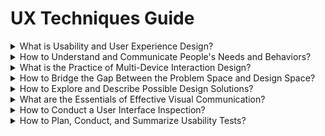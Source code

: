 # UX Techniques Guide

<div class="accordion">

<details>
  <summary>What is Usability and User Experience Design?</summary>

Agile UX  
_A variation of the Agile methodology, which supports a more collaborative approach to various user experience design methods._

*  [Agile User Experience Design](http://www.uxmatters.com/mt/archives/2012/04/agile-user-experience-design.php)  
*  [Bringing User Centered Design to the Agile Environment](http://boxesandarrows.com/bringing-user-centered-design-to-the-agile-environment/)  
*  [Fitting Big-Picture UX Into Agile Development](http://uxdesign.smashingmagazine.com/2012/11/06/design-spikes-fit-big-picture-ux-agile-development/)  
*  [User Experience and Agile](https://www.uxmatters.com/mt/archives/2017/08/user-experience-and-agile.php)  
*  [UX and Agile: Tying the knot](http://uxmag.com/articles/ux-and-agile-tying-the-knot)  

Bias  
_Bias is the tendency, inclination, or prejudice of one's outlook or opinions._

*  [10 biases to be aware of when building products](https://uxdesign.cc/10-biases-to-be-aware-of-when-building-products-cb5245fb7776)  
*  [Avoiding bias in the oh-so-human world of user testing](https://blog.optimalworkshop.com/avoiding-bias-in-the-oh-so-human-world-of-user-testing)  
*  [Confirmation Bias in Design](https://www.antonsten.com/confirmation-bias/)  
*  [Managing Unconscious Bias](https://managingbias.fb.com/)  
*  [You Aren’t So Smart: Cognitive Biases are Making Sure of It](https://www.kdnuggets.com/2018/09/practical-cognitive-biases.html)  

Design Ethics  
_Design ethics are values or aspects considered by designers during the creation of a service or product._

*  [5 Keys to Ethical Design Research](https://www.uxmatters.com/mt/archives/2019/09/5-keys-to-ethical-design-research.php)
*  [A Guide to Everyday Design Ethics](https://www.invisionapp.com/blog/guide-everyday-design-ethics/)
*  [Conducting Ethical User Research](https://www.interaction-design.org/literature/article/conducting-ethical-user-research)
*  [Designing ethically pt. 1](https://uxdesign.cc/designing-ethically-pt-1-9800bfbc86a3)
*  [Ethical Design: The Practical Getting-Started Guide](https://www.smashingmagazine.com/2018/03/ethical-design-practical-getting-started-guide/)
*  [Findings from Ethics in Design](https://uxdesign.cc/findings-from-ethics-in-design-21ba274315d4)
*  [Start designing for transparency.](https://medium.com/artefact-stories/stop-designing-for-delight-start-designing-for-transparency-39113cf8014)

Hypothesis  
_A proposed explanation of a phenomenon._

*  [Crafting a Great Hypotheses](https://www.userzoom.com/blog/crafting-great-hypotheses/)  
*  [Hypothesis Driven Design: Be the Francis Bacon of Your Product Team](https://medium.com/whistle-product-engineering-blog/hypothesis-driven-design-be-the-francis-bacon-of-your-product-team-1aef48b8daea)  
*  [Jeff Gothelf on Design as a Hypothesis | The Hipper Element](http://thehipperelement.com/post/60361702934/jeff-gothelf-on-design-as-a-hypothesis)  

Problem Statement  
_A brief description of the issue that needs to be solved by a project or group._

*  [Bridging User Research into Design](http://www.uxmatters.com/mt/archives/2011/10/bridging-user-research-into-design.php)  
*  [How to come up with great UX ideas](http://www.uxforthemasses.com/great-ux-ideas/)  
*  [Lean Product Design: Write a problem statement](https://pages.18f.gov/lean-product-design/2-problem-statement/)  
*  [What’s Your Problem? Putting Purpose Back into Your Projects](https://whitneyhess.com/blog/2012/10/18/whats-your-problem-putting-purpose-back-into-your-projects/)  

Usability  
_The ease of use and learnability of physical and digital objects._

*  [A Business Case for Usability](http://www.userfocus.co.uk/articles/usabilitybenefits.html)  
*  [Fact vs. Fiction: What Usability is Not](http://www.uxbooth.com/articles/fact-vs-fiction-what-usability-is-not/)  
*  [Usability 101: Introduction to Usability](http://www.nngroup.com/articles/usability-101-introduction-to-usability/)  

User Experience Design  
_The holistic experience of a digital or technological product or service._

*  [CUBI: A User Experience Model for Project Success | UX Magazine](http://uxmag.com/articles/cubi-a-user-experience-model-for-project-success)  
*  [Four Myths About UX and How to Bust Them](http://uxmag.com/articles/four-myths-about-ux-and-how-to-bust-them)  
*  [Getting Started in User Experience](http://www.uxmatters.com/mt/archives/2015/10/getting-started-in-user-experience.php)  
*  [The Experience Makes the Product, Not the Features](http://uxmag.com/articles/the-experience-makes-the-product-not-the-features)
*  [User experience design is not what you think](https://boagworld.com/usability/user-experience-design-is-not-what-you-think/)
*  [What is UX Design? 15 User Experience Experts Weigh In](https://www.usertesting.com/blog/2015/09/16/what-is-ux-design-15-user-experience-experts-weigh-in/)

User Interface Design  
_The design of the communication between the user and a system._

*  [Universal Model of a User Interface (PDF)](http://www.openeye-training.com/downloads/UIModel.pdf)  
*  [User Interface Design, Getting the Basics Right](http://www.uxbooth.com/articles/user-interface-design-getting-the-basics-right/)  
*  [What UI really is (and how UX confuses matters)](http://feltpresence.com/articles/19-what-ui-really-is-and-how-ux-confuses-matters)  

</details>

<details>
  <summary>How to Understand and Communicate People's Needs and Behaviors?</summary>

Affinity Diagrams  
_A tool to visually organize ideas and information_

*  [Affinity Diagrams – Learn How to Cluster and Bundle Ideas and Facts](https://www.interaction-design.org/literature/article/affinity-diagrams-learn-how-to-cluster-and-bundle-ideas-and-facts)
*  [How to Prepare and Use an Affinity Diagram](https://webdesign.tutsplus.com/tutorials/how-to-prepare-and-use-an-affinity-diagram--cms-28388)
*  [Using Affinity Diagrams to make sense from Brainstorming](http://www.leanyourcompany.com/methods/Using-Affinity-Diagrams.asp)  

Card Sorts  
_Having participants sort various items into groups of their own choosing._

*  [Card-Based Classification Evaluation](http://boxesandarrows.com/card-based-classification-evaluation/)  
*  [Card sorting: a definitive guide](http://boxesandarrows.com/card-sorting-a-definitive-guide/)  
*  [Information Design Using Card Sorting](http://www.steptwo.com.au/papers/cardsorting/)  

Contextual Inquiry  
_Observing participants in their own environment performing their actual work._

*  [Conducting Contextual Enquiry (or Site Visits)](http://uxmastery.com/conducting-contextual-enquiry-or-site-visits/)
*  [Contextual Inquiry - A Primer](http://www.sitepoint.com/contextual-enquiry-primer/)
*  [Field Research in Commercial Product Development (PDF)](http://teced.com/wp-content/uploads/2011/06/upa2003_lk_tk_ovhs-commercial-product-development1.pdf)
*  [Focus Questions for Site Visits](http://www.uie.com/brainsparks/2007/02/22/focus-questions-for-site-visits/)  

Diary Studies  
_A qualitative technique for collecting information about user behaviors, activities, and experiences over an extended period of time._

*  [Dear Diary: Using Diaries to Study User Experience](http://uxpamagazine.org/dear-diary-using-diaries-to-study-user-experience/)  
*  [Diary Studies: Understanding Long-Term User Behavior and Experiences](https://www.nngroup.com/articles/diary-studies/)  
*  [Jumpstart Design Research with a Diary Study](http://www.uxbooth.com/articles/jumpstart-design-research-with-a-diary-study/)  

Empathy Maps  
_A simple tool to better understand people using a product or service._  

*  [Agile Coaching Tip: What Is an Empathy Map?](http://www.solutionsiq.com/what-is-an-empathy-map/)  
*  [Empathy Maps for UX](http://www.tadpull.com/tools/how-to-use-empathy-map-for-user-experience-mapping.php)  
*  [How To Use Empathy Maps To Make Better Services](http://www.innovationlabs.org.uk/2014/04/25/empathy-maps/)  
*  [Updated Empathy Map Canvas](https://medium.com/the-xplane-collection/updated-empathy-map-canvas-46df22df3c8a)  

Five Whys  
_A technique that utilizes a question-asking method to explore the causes/effects underlying a particular issue._

*  [Determine The Root Cause: 5 Whys](http://www.isixsigma.com/index.php?option=com_k2&amp;amp;amp;amp;view=item&amp;amp;amp;amp;id=1308:determine-the-root-cause-5-whys&amp;amp;amp;amp;Itemid=200)  
*  [One simple question to get to the root of any design problem](http://blog.usabilla.com/to-the-users-core-question-in-5-whys/)  

Interviews  
_A conversation where an interviewer asks a series of questions to one or more interviewees._

*  [Asking the right questions during user research, interviews and testing](https://uxdesign.cc/asking-the-right-questions-on-user-research-interviews-and-testing-427261742a67)
*  [How to Make User Research a Conversation](https://www.uxmatters.com/mt/archives/2018/05/how-to-make-user-research-a-conversation.php)
*  [Interviewing Humans](http://alistapart.com/article/interviewing-humans)  
*  [Never Ask What They Want — 3 Better Questions to Ask in User Interviews](https://medium.com/user-research/never-ask-what-they-want-3-better-questions-to-ask-in-user-interviews-aeddd2a2101e#.21nbp2ly8)  
*  [When Interviews Go Wrong](http://www.uxmatters.com/mt/archives/2011/04/when-interviews-go-wrong.php)

Job Stories  
_An approach to task analysis that is inspired by Jobs To Be Done._

*  [5 Tips For Writing A Job Story](https://jtbd.info/5-tips-for-writing-a-job-story-7c9092911fc9)  
*  [Designing Features Using Job Stories](http://insideintercom.io/using-job-stories-design-features-ui-ux/)  
*  [Job stories are great, but personas aren't dead](http://www.elezea.com/2013/12/job-stories-and-personas-sitting-in-a-tree/)  

Personas  
_Fictional persons, based on research, where each one represents a specific type of user._

*  [An introduction to personas and how to create them](http://www.steptwo.com.au/papers/kmc_personas/index.html)  
*  [Describing Personas](https://medium.com/@indiyoung/describing-personas-af992e3fc527#.uqj6h6mb2)  
*  [Five Factors for Successful Persona Projects](http://www.uie.com/articles/successful_persona_projects)  
*  [Persona Grata - Welcoming users into the interaction design process](http://uxmag.com/articles/persona-grata)  
*  [A Closer Look At Personas: What They Are And How They Work (Part 1)](http://www.smashingmagazine.com/2014/08/06/a-closer-look-at-personas-part-1/)  
*  [Personas: Setting the Stage for Building Usable Information Sites](http://www.infotoday.com/online/jul03/head.shtml)  
*  [Three Important Benefits of Personas](http://www.uie.com/articles/benefits_of_personas/)

Proto-Personas  
_Hypothetical persons, where each one represents a specific type of user._

*  [Assumptive Personas](http://www.90percentofeverything.com/2013/04/28/assumptive-personas/)  
*  [Boost Empathy Quickly With Proto-Personas](http://blog.mural.co/2016/05/06/boost-empathy-quickly-with-proto-personas)
*  [The UX Designer’s 5-Minute Guide to Lean Personas](https://www.uxpin.com/studio/blog/ux-designers-5-minute-guide-lean-personas/)  
*  [Using Proto-Personas for Executive Alignment](http://uxmag.com/articles/using-proto-personas-for-executive-alignment)  

Story Maps  
_A visual representation of a user journey to help prioritize a product backlog._

*  [Buying better digital products part 3: Mapping user stories](https://18f.gsa.gov/2016/08/04/buying-better-digital-products-part-3-mapping-user-stories/)  
*  [Story Map Concepts (PDF)](http://jpattonassociates.com/wp-content/uploads/2015/03/story_mapping.pdf)  
*  [The new user story backlog is
a map](http://jpattonassociates.com/the-new-backlog/)

Surveys  
_A data collection tool to gather responses to a series of questions._

*  [8 Research Based Insights for User Experience Surveys](http://www.measuringusability.com/blog/ux-surveys.php)  
*  [Preparing an Online Questionnaire - How to Conduct an Online Survey ](http://www.questionpro.com/akira/showArticle.do?articleID=build01)  
*  [What Is a Survey - Booklet](http://www.whatisasurvey.info/)  

Task Analysis  
_Task analysis is the decomposition of how tasks are currently performed._

*  [Hierarchical Task Analysis](http://www.uxmatters.com/mt/archives/2010/02/hierarchical-task-analysis.php)  
*  [Task Analysis: The Key UX Design Step Everyone Skips](https://searchenginewatch.com/sew/how-to/2336547/task-analysis-the-key-ux-design-step-everyone-skips)
*  [Task Analysis - Hierarchical, If/Then, and Model-Based](http://siteresources.worldbank.org/WBI/Resources/213798-1194538727144/4Final-Task_Analysis.pdf)  
*  [Uncovering True Motivation: The Whys and Wherefore](http://www.stcsig.org/usability/newsletter/0310-motivation.html)  

User Profiles  
_A summary of relevant user characteristics, which can include both demographic and behavioral information._

*  [Task-Based Audience Segmentation](http://adaptivepath.org/ideas/task-based-audience-segmentation/)  
*  [User Group Profiles](http://www.uiaccess.com/accessucd/users.html)  
*  [What Kind of Users Use Your GUI?](http://classicsys.com/free-stuff-2/articles/usability-research-and-testing/what-kind-of-users-use-your-gui/)  

User Research  
_The process of learning about the audience for your system or product._

*  [Communicating User Research Findings](http://www.uxmatters.com/mt/archives/2012/02/communicating-user-research-findings.php)
*  [Doing Research with People Who Are Not Users: Consultation](https://www.uxmatters.com/mt/archives/2017/08/doing-research-with-people-who-are-not-users-consultation.php)
*  [From Research Goals to Usability-Testing Scenarios: A 7-Step Method](https://www.nngroup.com/articles/ux-research-goals-to-scenarios/)
*  [How to get participants for your user research](http://blog.fluidui.com/how-to-get-participants-for-your-user-research/)  
*  [One page user research plan](http://uxdesign.smashingmagazine.com/2012/01/26/ux-research-plan-stakeholders-love/)  
*  [Step By Step Guide To More Structured User Research](http://blog.usabilla.com/step-by-step-guide-to-more-structured-user-research/)  
*  [The two questions we answer with user research](http://www.userfocus.co.uk/articles/the_two_questions_we_answer_with_user_research.html)  
*  [Quantitative User-Research Methodologies: An Overview](https://www.nngroup.com/articles/quantitative-user-research-methods/)  
*  [UIETips: Three Questions You Shouldn't Ask During User Research](http://www.uie.com/brainsparks/2013/07/24/uietips-3-questions-not-to-ask-during-user-research/)  
*  [When to Use Which User-Experience Research Methods](https://www.nngroup.com/articles/which-ux-research-methods/)  

Informal (Guerilla) User Research  
_A rapid and less rigorous approach to conducting user research._

*  [Are you doing your user research on the right people?](http://www.90percentofeverything.com/2008/08/25/are-you-doing-your-user-research-on-the-right-people/)  
*  [Discovery on a Budget: Part I](http://alistapart.com/article/discovery-on-a-budget-part-i)  
*  [Getting Guerrilla With It](http://uxmag.com/articles/getting-guerrilla-with-it)  

User Stories  
_Brief narratives that describe on user interactions with a system, with a focus on the value gained from such interactions._

*  [Advantages of User Stories for Requirements](http://www.mountaingoatsoftware.com/articles/advantages-of-user-stories-for-requirements)
*  [How Expanded User Stories Help Us Fix Existing Interfaces](http://www.erinlynnyoung.com/post/47756875821/expanded-user-stories)  
*  [Writing user stories](https://www.gov.uk/service-manual/agile/writing-user-stories.html)  

</details>

<details>
  <summary>What is the Practice of Multi-Device Interaction Design? </summary>

Content Inventories  
_Identifying and classifying the content in an existing product or system._

*  [How to Conduct A Content Audit](http://uxmastery.com/how-to-conduct-a-content-audit/)  
*  [Tips for laying out a responsive site](http://jamie-plouff.tumblr.com/post/103060444705/tips-for-laying-out-a-responsive-site)  
*  [Tools for the UX Architect: Content Inventory](http://blogs.captechconsulting.com/blog/brendon-cornwell/tools-the-ux-architect-content-inventory)  

Content Prioritization  
_Determining the relative value of content in relation to its audience._

*  [Devising a Strategy for Responsive Design](https://www.uie.com/articles/strategy_for_responsive_design/)  
*  [Responsive-Ready Content](http://sarawb.com/2012/03/07/content-strategy-responsive-design/)  
*  [The case for responsive web content: it's all about the users](http://www.creativebloq.com/mobile/case-responsive-web-content-its-all-about-users-7126217)  

Designing for Touch  
_How to make applications and website touch optimized._

*  [Design for Fingers, Touch, and People, Part 3.](http://www.uxmatters.com/mt/archives/2017/07/design-for-fingers-touch-and-people-part-3.php)
*  [Hover is dead. Long live hover.](https://medium.com/instacart-design/hover-is-dead-long-live-hover-37a89d3795df#.26ua6m3ux)  
*  [Responsive Navigation: Optimizing for Touch Across Devices](http://www.lukew.com/ff/entry.asp?1649)  
*  [The Pursuit of Tappiness](http://uxmag.com/articles/the-pursuit-of-tappiness)  
*  [The Cost of a Touch](http://uxmag.com/articles/the-cost-of-a-touch)  
*  [The Thumb Zone: Designing For Mobile Users](https://www.smashingmagazine.com/2016/09/the-thumb-zone-designing-for-mobile-users/)  
*  [Touch interaction design (Windows Store apps)](http://msdn.microsoft.com/en-ca/library/windows/apps/hh465415.aspx)  

Mobile and Multi-device Web Design  
_How to more effectively design and build for mobile and multi-device usage._

*  [Design for Every Screen](http://shoobe01.blogspot.ca/2011/11/design-for-every-screen.html)  
*  [Designing Exceptional Mobile Experiences](http://uxmag.com/articles/designing-exceptional-mobile-experiences)  
*  [Eight Tips to Make Your First Mobile Design a Success](http://www.peachpit.com/articles/article.aspx?p=1846581)  
*  [Mobile first: Insights from going mobile only ](http://blog.invisionapp.com/mobile-first-mobile-only/)
*  [Framework for Designing for Multiple Devices](http://uxmag.com/articles/framework-for-designing-for-multiple-devices)  
*  [The Hamburger Menu Doesn’t Work](http://jamesarcher.me/hamburger-menu)  
*  [Think Again: Assumptions About Mobile To Reconsider](http://mobile.smashingmagazine.com/2013/01/18/assumptions-about-mobile-to-reconsider/)  
*  [Tools for Mobile UX Design](http://www.uxmatters.com/mt/archives/2013/06/tools-for-mobile-ux-design.php)  

Responsive HTML Frameworks  
_HTML frameworks that support responsive web design._

*  [Kube CSS Framework](http://imperavi.com/kube/)  
*  [(Twitter) Bootstrap](http://getbootstrap.com/)  
*  [Zurb Foundation](http://foundation.zurb.com/)  

Responsive Web Design  
_A technique where individual web pages automatically adjust to various screen sizes._

*  [9 responsive design mistakes you don’t want to make](http://thenextweb.com/dd/2015/10/28/9-responsive-design-mistakes-you-dont-want-to-make/)
*  [Beginner's Guide to Responsive Web Design](http://blog.teamtreehouse.com/beginners-guide-to-responsive-web-design)  
*  [Design Process In The Responsive Age](http://uxdesign.smashingmagazine.com/2012/05/30/design-process-responsive-age/)  
*  [Responsive Strategy](http://bradfrost.com/blog/post/responsive-strategy/)
*  [Responsive Web Design](http://webdesign.tutsplus.com/articles/responsive-web-design--webdesign-15155)
*  [Responsive Web Design Patterns](https://bradfrost.github.io/this-is-responsive/patterns.html)
*  [The opportunities and challenges of responsive design](http://www.webdesignerdepot.com/2012/11/the-opportunities-and-challenges-of-responsive-design/)  

</details>

<details>
  <summary>How to Bridge the Gap Between the Problem Space and Design Space? </summary>

Accessibility  
_Accessibility is the practice of removing barriers that prevent interaction or access to websites by people with disabilities._  

*  [4 Ways to Make Online Content More Accessible](http://www.uxbooth.com/articles/4-ways-to-make-online-content-more-accessible/)  
*  [7 Things Every Designer Needs to Know about Accessibility](https://medium.com/salesforce-ux/7-things-every-designer-needs-to-know-about-accessibility-64f105f0881b#.tvhahmv5g)  
*  [Accessibility according to actual people with disabilities - Axess Lab](https://axesslab.com/accessibility-according-to-pwd/)  
*  [Accessibility for Visual Design](http://www.uxbooth.com/articles/accessibility-visual-design/)  
*  [Accessibility Guidelines](http://accessibility.voxmedia.com/)
*  [Accessibility resources for designers](http://www.iamnotmypixels.com/accessibility-resources-for-designers/)  
*  [Baby Boomers Are Aging–And Designers Need To Adapt](https://www.fastcodesign.com/90131258/baby-boomers-are-aging-heres-how-design-will-have-to-adapt)
*  [Design Accessibly, See Differently: Color Contrast Tips And Tools](https://www.smashingmagazine.com/2014/10/color-contrast-tips-and-tools-for-accessibility/)
*  [Font Awesome & Accessibility](http://fontawesome.io/accessibility/)  

Chatbots  
_A chatbot is a service, powered by simple rules and sometimes artificial intelligence, provided in a conversational style._

*  [Best practices for designing a chatbot conversational experience](https://medium.com/darvin-ai/best-practices-for-designing-an-intelligent-chatbot-conversational-experience-de8142c0b4dc)  
*  [Chatbots Deliver the Worst Customer Service](https://latenightcoding.co/chatbots-customer-service/)  
*  [Chatbot UX – Does Conversation Hurt Or Help?](https://www.smashingmagazine.com/2016/11/does-conversation-hurt-or-help-the-chatbot-ux/#comments)  
*  [Conversational UI Principles — Complete Process of Designing a Website Chatbot](https://medium.com/swlh/conversational-ui-principles-complete-process-of-designing-a-website-chatbot-d0c2a5fee376)  

Cognitive Psychology  
_The branch of psychology that studies mental processes including how people think, perceive, remember and learn._

*  [Cognitive Styles: Get inside the user's head](http://uxmag.com/articles/cognitive-styles)  
*  [Designing for Human Memory](https://uxplanet.org/designing-for-human-memory-a2cdc0b6a75a)  
*  [Improving Usability with Fitts' Law](http://sixrevisions.com/usabilityaccessibility/improving-usability-with-fitts-law/)  
*  [Reducing Cognitive Overload For A Better User Experience](https://www.smashingmagazine.com/2016/09/reducing-cognitive-overload-for-a-better-user-experience/)
*  [Reducing Reliance on Superstition](http://www.humanfactors.com/downloads/sep00.asp)  
*  [The Psychologist's View of UX Design](http://uxmag.com/articles/the-psychologists-view-of-ux-design)  

Conceptual Model  
_Conceptual models involve three views of a system; the user's mental model, the designer's model, and the system image._

*  [Affordances Design](http://www.jnd.org/dn.mss/affordances_and.html)  
*  [Human Centered Design & The 6 Fundamental Principles of Interaction Between Products and Users](https://uxdesign.cc/human-centered-design-the-6-fundamental-principles-of-interaction-between-products-and-users-7343734b38a1#.bplbprmd5)
*  [IBM Design: The three models - User](http://www-01.ibm.com/software/ucd/designconcepts/threemodels/user.html)  
*  [The Secret to Designing an Intuitive UX: Match the Mental Model to the Conceptual Model](http://www.inspireux.com/2010/04/16/secret-designing-intuitive-user-experience/)

Platform Design Principles  
_A high-level of advice for general platform design decisions._

*  [First Principles of Interaction Design](http://www.asktog.com/basics/firstPrinciples.html)  
*  [Windows User Experience Design Principles](http://msdn.microsoft.com/en-us/library/dd834141.aspx)  

Emotional Design  
_Creating experiences that are emotional appealing to people._

*  [Design for Emotion: Expert Tips by Aarron Walter](https://uxplanet.org/design-for-emotion-expert-tips-by-aarron-walter-2f847e75a962)
*  [Design for Emotion and Flow](http://www.boxesandarrows.com/view/design-for-emotion)  
*  [Designing Fun](http://www.alistapart.com/articles/designing-fun/)  
*  [In Defense of Eye Candy](http://alistapart.com/article/indefenseofeyecandy)  
*  [Not Just Pretty: Building Emotion Into Your Websites](https://www.smashingmagazine.com/2012/04/building-emotion-into-your-websites/)
*  [The dangers of delightful design](https://uxdesign.cc/the-dangers-of-delightful-design-bb5834a1b684#.r1duzvdo6)

Empty States  
_An empty state is the initial appearance of an application when there is no user generated information yet._

*  [UX Best Practices: Designing the Overlooked Empty States](https://www.uxpin.com/studio/blog/ux-best-practices-designing-the-overlooked-empty-states/)
*  [Why Empty States Deserve More Design Time](https://www.invisionapp.com/blog/why-empty-states-deserve-more-design-time/)
*  [Writing empty states](https://uxdesign.cc/writing-empty-states-3e0279f39066)

Form Design  
_The display and input of information within online forms._

*  [An Extensive Guide To Web Form
Usability](https://www.smashingmagazine.com/2011/11/extensive-guide-web-form-usability/)  
*  [Design Better Forms](https://uxdesign.cc/design-better-forms-96fadca0f49c#.tauhj5ayi)  
*  [Inline validation in forms — designing the experience](https://medium.com/wdstack/inline-validation-in-forms-designing-the-experience-123fb34088ce#.2m2d9gurz)  
*  [The New Rules of Form Design](http://www.uxbooth.com/articles/the-new-rules-of-form-design/)  

Handling Errors  
_How a system prevents, or handles, users making mistakes._

*  [4 rules for displaying error messages from a user experience perspective](http://www.nomensa.com/blog/2010/4-rules-displaying-error-messages-user-experience-perspective)  
*  [Avoid Being Embarrassed by Your Error Messages](http://www.uxmatters.com/mt/archives/2010/08/avoid-being-embarrassed-by-your-error-messages.php)  
*  [Non-Fatal Errors: Creating Usable, Effective Error Messages](http://www.writersua.com/articles/message/index.html)  

Inclusive Design  
_The design of products and services that consider the full range of peoples ability, age, culture and language._  

*  [Designing for Inclusion](https://www.w3.org/WAI/users/)  
*  [Inclusive - Microsoft Design](https://www.microsoft.com/en-us/design/inclusive/)  
*  [Making the Web Accessible for Everyone With Inclusive Design and Diverse Personas](https://webdesign.tutsplus.com/articles/making-the-web-accessible-for-everyone-with-inclusive-design-and-diverse-personas--cms-27505)  
*  [What the Heck Is Inclusive Design?](https://24ways.org/2016/what-the-heck-is-inclusive-design/)  

Information Architecture  
_Information architecture primarily involves the organization of a system and how navigation is supported within that system._

*  [Complete Beginner’s Guide to Information Architecture](http://www.uxbooth.com/articles/complete-beginners-guide-to-information-architecture/)  
*  [IA Heuristics: A Journey](http://abbytheia.com/2012/04/12/ia-heuristics-journey/)  
*  [Information Architecture: The Scaffold of Good UX](http://blogs.adobe.com/dreamweaver/2016/01/information-architecture-the-scaffold-of-good-ux.html#.V5P7luLH384.twitter)  
*  [The Difference Between Information Architecture (IA) and Navigation](https://www.nngroup.com/articles/ia-vs-navigation/)  

Interaction Design  
_The structure and behaviors of interactive products, services, and systems._

*  [Dan Saffer - Designing Microinteractions](http://www.uie.com/brainsparks/2013/06/14/dan-saffer-designing-microinteractions/#transcript)  
*  [Defining an Interaction Model: The Cornerstone of Application Design](http://www.uxmatters.com/mt/archives/2012/01/defining-an-interaction-model-the-cornerstone-of-application-design.php)  
*  [Interaction Design Tactics For Visual Designers](http://uxdesign.smashingmagazine.com/2011/09/09/interaction-design-tactics-for-visual-designers/)  
*  [Users Don’t Hate Change. They Hate Our Design Choices.](https://medium.com/@jmspool/users-dont-hate-change-they-hate-our-design-choices-86151866eff4)  

Machine Learning  
_Machine Learning is a type of artificial intelligence (AI) that allows software to learn without being explicitly programmed._
*  [Applications Of Machine Learning For Designers](https://www.smashingmagazine.com/2017/04/applications-machine-learning-designers/)
*  [Getting to Know Machine Learning](http://uxmag.com/articles/getting-to-know-machine-learning)  
*  [Human-Centered Machine Learning](https://medium.com/google-design/human-centered-machine-learning-a770d10562cd)  
*  [Machine learning and what UX designers need to know!](http://www.bentley.edu/centers/user-experience-center/machine-learning-what-ux-designers-need-know)  

Natural User Interfaces  
_A natural user interface, or NUI, is an effectively invisible interface that is used via natural and human movements._

*  [Designing UX for Natural User Interfaces](https://www.usertesting.com/blog/2015/08/24/designing-ux-for-natural-user-interfaces/)  
*  [Eight Principles of Natural User Interfaces](http://www.designprinciplesftw.com/collections/eight-principles-of-natural-user-interfaces)  
*  [Natural User Interfaces Are Not Natural](http://www.jnd.org/dn.mss/natural_user_interfa.html)  

Task-flows  
_A visual representation that shows a key sequence of a task._

*  [Tools for Mobile UX Design: Task Flows](http://www.uxmatters.com/mt/archives/2015/03/tools-for-mobile-ux-design-task-flows.php)  
*  [Stop Designing Pages And Start Designing Flows](https://www.smashingmagazine.com/2012/01/stop-designing-pages-start-designing-flows/)  
*  [UX Glossary: Task Flows, User Flows, Flowcharts and some new-ish stuff](https://uxplanet.org/ux-glossary-task-flows-user-flows-flowcharts-and-some-new-ish-stuff-2321044d837d)  
*  [What are Task Flows?](http://pathfindersoftware.com/2007/03/what_are_task_f/)  

</details>

<details>
  <summary>How to Explore and Describe Possible Design Solutions?</summary>

Brainstorming  
_Brainstorming is a common group ideation technique._

*  [7 Tips on Better Brainstorming](https://challenges.openideo.com/blog/seven-tips-on-better-brainstorming)
*  [How to run a brainstorming meeting](http://scottberkun.com/essays/34-how-to-run-a-brainstorming-meeting/)
*  [Ideation in Practice: How Effective UX Teams Generate Ideas](https://www.nngroup.com/articles/ideation-in-practice/)
*  [Tips for Structuring Better Brainstorming Sessions](http://www.inspireux.com/2013/07/18/tips-for-structuring-better-brainstorming-sessions/)
*  [Troubleshooting Group Ideation: 10 Fixes for More and Better UX Ideas](https://www.nngroup.com/articles/group-ideation/?utm_content=buffer38903&utm_medium=social&utm_source=twitter.com&utm_campaign=buffer)  

Concept Maps  
_A diagram showing how various concepts are related._

*  [Concept map](http://edutechwiki.unige.ch/en/Concept_map)
*  [Concept maps vs. mind maps](http://mindmappingsoftwareblog.com/concept-maps-vs-mind-maps/)  

Conceptualizing Interaction  
_Exploring what interaction model will be presented to the user through the use of structure, behavior, and visuals._

*  [Book Review: The Design of Everyday Things](http://jonathannicol.com/blog/2011/05/14/book-review-the-design-of-everyday-things/)  
*  [Conceptual models: begin by designing what to design (PDF)](http://davidlamas.files.wordpress.com/2010/03/jeff-johnson.pdf)  
*  [Conceptual Design for Interactive Systems: Designing for Performance and User Experience](http://www.uxmatters.com/mt/archives/2015/12/conceptual-design-for-interactive-systems-designing-for-performance-and-user-experience.php)  
*  [Specifying what we want the user experience to be - the designer's model](https://www-01.ibm.com/software/ucd/designconcepts/threemodels/designer.html)  

Design Patterns  
_General solutions for commonly occurring system design problems._

*  [Patternry](http://www.patternry.com/)  
*  [UI Patterns](http://ui-patterns.com/)  
*  [Who Benefits From the Use of Design Patterns?](https://dzone.com/articles/who-benefits-use-design)  

Design Systems  
_A design system is a collection of reusable components, which can be used to build any number of applications._

*  [Design Systems Handbook](https://www.designbetter.co/design-systems-handbook)
*  [On the Current State of Design Systems in UX](https://medium.com/innovatemap-current/on-the-current-state-of-design-systems-in-ux-4cd0aa1fad71)
*  [The User Experience of Design Systems](https://runemadsen.com/talks/uxcampcph/)

Problem Reframing  
_Re-examining the underlying goals, assumptions and perspectives that are assumed to be part of the problem._

*  [Abductive Thinking and Sensemaking: The Drivers of Design Synthesis](http://www.jonkolko.com/writingAbductiveThinking.php)  
*  [Reframe: Shift the Way You Work, Innovate, and Think](http://www.uxmatters.com/mt/archives/2015/09/reframe-shift-the-way-you-work-innovate-and-think.php)  
*  [Reframing is a Strategic Skill and a Design Thinking Skill](http://www.innovationexcellence.com/blog/2010/06/16/reframing-is-a-strategic-skill-and-a-design-thinking-skill/)  

Process Flows  
_An illustration of specific processes a user may undertake within a system._

*  [Process Flow Definition](http://www.ehow.com/about_5040255_process-flow-definition.html)  
*  [Task Flows](http://pathfindersoftware.com/tag/task-flows/)  
*  [User Task Flows (PDF)](http://www.stickyminds.com/getfile.asp?ot=XML&amp;amp;amp;amp;id=12987&amp;amp;amp;amp;fn=XUS29543666file1%2Epdf)  

Prototyping  
_The creation of a working model of a system or interface._

*  [Design Better And Faster With Rapid Prototyping](http://www.smashingmagazine.com/2010/06/design-better-faster-with-rapid-prototyping/)  
*  [Designer’s Toolkit: Prototyping Tools](http://www.cooper.com/prototyping-tools)  
*  [Designing with Code](http://www.uxbooth.com/articles/designing-with-code/)  
*  [Five Prevalent Pitfalls when Prototyping](http://www.uie.com/articles/pitfalls_prototyping/)  
*  [Flavors of Prototypes](http://www.svpg.com/flavors-of-prototypes)  
*  [The Right Tool For The Job: Picking The Best Prototyping Software For Your Project](https://uxdesign.cc/the-right-tool-for-the-job-picking-the-best-prototyping-software-for-your-project-6ddd5145d860#.jycn9ioad)  
*  [The Skeptic’s Guide To Low-Fidelity Prototyping](http://www.smashingmagazine.com/2014/10/the-skeptics-guide-to-low-fidelity-prototyping/)  
*  [Using prototypes in user research](https://userresearch.blog.gov.uk/2014/08/27/using-prototypes-in-user-research/)  

Scenarios  
_Descriptions of how a specific user accomplishes their goal, with regards to an existing or yet-to-be system._

*  [Create Scenarios](http://www.usability.gov/how-to-and-tools/methods/scenarios.html)  
*  [Context-Rich Scenarios Make UX Projects Manageable](http://www.uie.com/articles/ux_projects_scenarios/)  
*  [Tell me the story: the unifying role of scenarios in conceptual design](http://www.humanfactors.com/downloads/apr04.asp)  

Site Maps  
_Graphical or textual representation of the structure of a website._

*  [Is the Sitemap Losing Its Client-Facing Steam?](http://uxmag.com/articles/is-the-sitemap-losing-its-client-facing-steam)  
*  [UX 101: The Site Map](http://viget.com/inspire/ux-101-the-site-map)  

Sketching  
_A means to explore ideas and iterate on concepts quickly and easily._

*  [User interface sketching tips part 1](http://ui-patterns.com/blog/User-interface-sketching-tips-part-1)  
*  [Wireframe 101: Sketch First, Wireframe Later](http://maryshaw.net/wireframe-101-sketch-first-wireframe-later/)  

Storyboards  
_A sequence of images or drawings representing a specific period of time._

*  [Storyboarding a user experience](http://www.visualbloke.com/NUIVIGPage.html)  
*  [Storyboards and Startups](http://www.akersarchitecturalrendering.com/blog/2010/3/14/storyboards-and-startups-how-sketching-can-help-entrepreneur.html)  
*  [Telling Your Website's Story with Sketchboarding](http://www.uxbooth.com/blog/telling-your-websites-story-with-sketchboarding/)  
*  [The 8 Steps To Creating A Great Storyboard](http://www.fastcodesign.com/1672917/the-8-steps-to-creating-a-great-storyboard/)  

Wireflows  
_A combination of process flows and wireframes._

*  [Page Level Wireflows](http://wireframes.linowski.ca/2009/02/page-level-wireflows/)  
*  [State Level Wireflows and Transitions](http://wireframes.linowski.ca/2009/02/state-level-wireflows-and-transitions/)  

Wireframes  
_Drawings of individual screens that represent major content and navigation elements._

*  [Priority Guides: A Content-First Alternative to Wireframes](http://alistapart.com/article/priority-guides-a-content-first-alternative-to-wireframes)  
*  [Storyboarding a user experience](http://www.visualbloke.com/NUIVIGPage.html)  
*  [Real Wireframes Get Real Results](http://boxesandarrows.com/real-wireframes-get-real-results/)  
*  [Ultimate Guide to Website Wireframing](http://sixrevisions.com/user-interface/website-wireframing/)  

</details>

<details>
  <summary>What are the Essentials of Effective Visual Communication?</summary>

Color  
_Aspects of an object described in terms of hue, lightness, and saturation._

*  [Color - Usability Matters](http://colormatters.com/color-and-design/color-and-usability-matters)  
*  [Color Basics: Dos and Dont's](http://www.colourlovers.com/blog/2009/06/02/color-basics-dos-and-donts)  
*  [Color Theory for Designers, Part 1: The Meaning of Color](http://www.smashingmagazine.com/2010/01/28/color-theory-for-designers-part-1-the-meaning-of-color/)  
*  [Colorblindness - A Usability Guide for Commercial Applications, Part 1](http://www.technewsworld.com/story/56106.html)  
*  [Designing for Colour Blindness](https://blog.prototypr.io/designing-for-colour-blindness-b74a9d012ef2#.8rb3iitkn)  

Grids  
_A visible or invisible structure of intersecting lines._

*  [Create a grid that adapts to all screens](http://www.creativebloq.com/web-design/create-grid-adapts-all-screens-71621286)
*  [The Grid System: Building a Solid Design Layout](https://www.interaction-design.org/literature/article/the-grid-system-building-a-solid-design-layout)  
*  [Using Layout Grids Effectively](https://www.designersinsights.com/designer-resources/using-layout-grids-effectively/)  

Hierarchy  
_Differences between items shown visually._

*  [A Closer Look at Hierarchy in Web Design](http://www.onextrapixel.com/2010/06/24/a-closer-look-at-hierarchy-in-web-design/)  
*  [Creating Better Typographic Hierarchy](https://medium.com/designed-thought/creating-better-typographic-hierarchy-1148a46b2fc)  
*  [Visual Design and Usability Yellow Brick Road](http://uxmag.com/articles/visual-design-and-usability-yellow-brick-road)

Icons  
_Visual symbols representing concepts or commands._

*  [Designing For User Interfaces: Icons As Visual Elements For Screen Design](https://www.smashingmagazine.com/2018/02/user-interfaces-icons-visual-elements-screen-design/)  
*  [Icons As Part Of A Great User Experience](https://www.smashingmagazine.com/2016/10/icons-as-part-of-a-great-user-experience/)  
*  [Small Elements, Big Impact: Types and Functions of UI Icons.](https://uxplanet.org/small-elements-big-impact-types-and-functions-of-ui-icons-87c6a74d366e)  

Interface Animation  
_The use of animation to enhance the feedback and overall experience of a user interface._  

*  [A beginner's guide to designing interface animations](http://www.creativebloq.com/web-design/beginners-guide-designing-interface-animations-61617793)  
*  [Animated Interactions. Motion on Purpose](https://medium.com/@tubikstudio/animated-interactions-motion-on-purpose-943bebcaf438#.rnzievjfw)  
*  [Communicating Animation](http://alistapart.com/article/communicating-animation)  

Layout  
_The arrangement of individual visual objects within a composition._

*  [Designing With Grid-Based Approach](https://www.smashingmagazine.com/2007/04/designing-with-grid-based-approach/)  
*  [Getting Started with Page Layout: Principles of Graphic Design](http://www.emcp.com/intro_pc/reading6.htm)  
*  [The Four Basic Principles of Design](http://intranet.micds.org/upper/ArtDept/DigStudio/PrincipleLecture.html)  
*  [The Grid System: Building a Solid Design Layout](https://www.interaction-design.org/literature/article/the-grid-system-building-a-solid-design-layout)  
*  [Unbox the Web!](https://uxdesign.cc/unbox-the-web-f00bc8e0d0e3#.zfy2s4g9o)  
*  [UX & Psychology go hand in hand— How Gestalt theory appears in UX design?](https://uxdesign.cc/ux-psychology-go-hand-in-hand-how-gestalt-theory-appears-in-ux-design-18b727343da8)  

Terminology  
_The terms used to describe various concepts and objects._

*  [Plain Language and Usable Accessibility: Whitney Quesenbery](http://simplyaccessible.com/article/whitney-quesenbery/)  
*  [Tell It To Me Straight: Plain Language in UX](https://blogs.adobe.com/creativecloud/tell-it-to-me-straight-plain-language-in-ux/)  

Typography  
_The design of typefaces, and the way type is selected and arranged._

*  [A Quick and Comprehensive Guide to Type (Infographic)](http://designify.me/wp-content/uploads/infographic-typography-guide.png)  
*  [HTML & CSS - Working with Typography](http://learn.shayhowe.com/html-css/working-with-typography/)  
*  [How to Speak Typography: Terms You Should Know](https://creativemarket.com/blog/2015/12/28/how-to-speak-typography-terms-you-should-know)  
*  [Reading Online Text: A Comparison of Four White Space Layouts](http://psychology.wichita.edu/surl/usabilitynews/62/whitespace.htm)  
*  [Web Typography: Designing Tables to be Read, Not Looked At](https://alistapart.com/article/web-typography-tables)  

</details>

<details>
  <summary>How to Conduct a User Interface Inspection? </summary>

Cognitive Walkthrough  
_A step-by-step evaluation of a system, from the viewpoint of a specific type of user._

*  [Cognitive Walkthrough: bare bones - quickie example](http://web.engr.oregonstate.edu/%7Eburnett/CS589HCI/CognitiveWalkBareBones.html)  
*  [The Streamlined Cognitive Walkthrough Method (PDF)](http://dl.acm.org/citation.cfm?id=332456&dl=ACM&coll=DL&CFID=665649760&CFTOKEN=32197100)  
*  [Usability Inspection: Cognitive Walkthrough](http://www.usabilityhome.com/CognWalk.htm)  

Heuristic Evaluations  
_The evaluation of a user interface against a checklist of design rules or heuristics._

*  [An Introduction To Heuristic Evaluation](http://usabilitygeek.com/heuristic-evaluation-introduction/)  
*  [How to Conduct a Heuristic Evaluation](http://www.useit.com/papers/heuristic/heuristic_evaluation.html)  
*  [How to run an heuristic evaluation](http://uxmastery.com/how-to-run-an-heuristic-evaluation/)  
*  [Severity Ratings for Usability Problems](http://www.useit.com/papers/heuristic/severityrating.html)  
*  [Applying ISO 9241-110 Dialogue Principles to Tablet Applications in Emergency Medical Services (PDF)](https://pdfs.semanticscholar.org/3d51/ab6549bbbb61dbd40e2062e13b057c37cdf3.pdf)  
*  [Ergonomics of human-system interaction -- Part 110: Dialogue principles](http://www.iso.org/iso/home/store/catalogue_tc/catalogue_detail.htm?csnumber=38009)  
*  [Usability Expert Reviews: Beyond Heuristic Evaluation](http://www.userfocus.co.uk/articles/expertreviews.html)  

</details>

<details>
  <summary>How to Plan, Conduct, and Summarize Usability Tests?</summary>

Usability Test Reports  
_How to write more effective usability test reports._

*  [How to Deliver a Report Without Getting Lynched](http://www.asktog.com/columns/047HowToWriteAReport.html)  
*  [Making Usability Findings Actionable: 5 Tips for Writing Better Reports](http://www.nngroup.com/articles/actionable-usability-findings/)  
*  [Writing usability reports](http://infodesign.com.au/usabilityresources/writingusabilityreports/)  

Usability Test Surveys  
_Post-session usability test surveys which have been shown to be valid and reliable._

*  [After-Scenario Questionnaire](http://hcibib.org/perlman/question.cgi?form=ASQ)  
*  [If you could only ask one question, use this one (SEQ)](http://www.measuringusability.com/blog/single-question.php)  
*  [Recent Advances with the System Usability Scale](https://measuringu.com/sus-advances/)  
*  [System Usability Scale (SUS)](https://www.usability.gov/how-to-and-tools/methods/system-usability-scale.html)  
*  [Two Simple Post-Test Questions](http://www.uie.com/brainsparks/2006/03/23/two-simple-post-test-questions/)  
*  [When A Survey Is The Better Research Method](http://www.measuringu.com/blog/better-survey.php)

Usability Test Tasks  
_Creating effective tasks for observational usability tests._

*  [Seven Tips for Writing Usability Task Scenarios](http://www.measuringusability.com/blog/task-tips.php)  
*  [Usability testing: how do we design effective tasks](http://design.canonical.com/2013/08/usability-testing-how-do-we-design-effective-tasks/)  

Usability Testing  
_An evaluation method where participants try to complete certain tasks using a specific system._

*  [4 forgotten principles of usability testing](https://medium.freecodecamp.com/4-forgotten-principles-of-usability-testing-29751df38bc1#.cupe3xltl)  
*  [10 Tips For Benchmark Usability Tests](http://www.measuringu.com/blog/benchmark-tips.com)  
*  [20 Tips For Your Next Moderated Usability Test](http://www.measuringu.com/blog/20-usability-tips.php)  
*  [Beginner's Guide to Moderating a Usability Study](http://www.ok-cancel.com/archives/article/2005/06/beginners-guide-to-moderating-a-usability-study.html)  
*  [One page usability test plan (dashboard)](https://medium.com/@userfocus/the-1-page-usability-test-plan-dbc8c3d7fb54#.viosd3nte)
*  [Seven Common Usability Testing Mistakes](http://www.uie.com/articles/usability_testing_mistakes/)  
*  [Success Rate: The Simplest Usability Metric (Jakob Nielsen's Alertbox)](http://www.useit.com/alertbox/20010218.html)  
*  [Talking with Participants During a Usability Test](https://www.nngroup.com/articles/talking-to-users/)  
*  [Usability Testing (Usability BoK)](http://www.usabilitybok.org/usability-testing)  

Informal (Guerilla) Usability Testing  
_A rapid and less rigorous approach to conducting usability testing._

*  [7 Step Guide to Guerrilla Usability Testing: DIY Usability Testing Method](https://userbrain.net/blog/7-step-guide-guerrilla-usability-testing-diy-usability-testing-method)  
*  [Quick and Dirty Remote User Testing](http://alistapart.com/article/quick-and-dirty-remote-user-testing)  
*  [The Art of Guerilla Usability Testing](http://www.uxbooth.com/articles/the-art-of-guerilla-usability-testing/)  
*  [The Pros and Cons of Guerrilla Research for Your UX Project](https://www.interaction-design.org/literature/article/the-pros-and-cons-of-guerrilla-research-for-your-ux-project)  

Remote Usability Testing  
_An evaluation method where remote participants try to complete certain tasks using a specific system._

*  [Debunking the Myths of Online Usability Testing](http://johnnyholland.org/2010/04/09/debunking-the-myths-of-online-usability-testing/)  
*  [Guide to Remote Usability Testing](http://www.ok-cancel.com/archives/article/2006/07/guide-to-remote-usability-testing.html)  
*  [Remote Testing versus Lab Testing](http://boltpeters.com/blog/remote-testing-versus-lab-testing-2/)  

</details>

</div>
